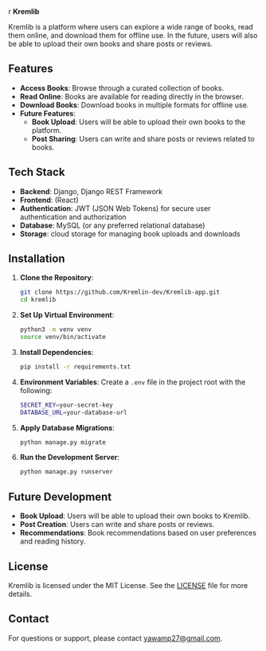 r **Kremlib** 

Kremlib is a platform where users can explore a wide range of books, read them online, and download them for offline use. In the future, users will also be able to upload their own books and share posts or reviews.

## Features
- **Access Books**: Browse through a curated collection of books.
- **Read Online**: Books are available for reading directly in the browser.
- **Download Books**: Download books in multiple formats for offline use.
- **Future Features**:
  - **Book Upload**: Users will be able to upload their own books to the platform.
  - **Post Sharing**: Users can write and share posts or reviews related to books.

## Tech Stack
- **Backend**: Django, Django REST Framework
- **Frontend**: (React)
- **Authentication**: JWT (JSON Web Tokens) for secure user authentication and authorization
- **Database**: MySQL (or any preferred relational database)
- **Storage**: cloud storage for managing book uploads and downloads

## Installation

1. **Clone the Repository**:
   ```bash
   git clone https://github.com/Kremlin-dev/Kremlib-app.git
   cd kremlib
   ```

2. **Set Up Virtual Environment**:
   ```bash
   python3 -m venv venv
   source venv/bin/activate
   ```

3. **Install Dependencies**:
   ```bash
   pip install -r requirements.txt
   ```

4. **Environment Variables**:
   Create a `.env` file in the project root with the following:
   ```bash
   SECRET_KEY=your-secret-key
   DATABASE_URL=your-database-url
   ```

5. **Apply Database Migrations**:
   ```bash
   python manage.py migrate
   ```

6. **Run the Development Server**:
   ```bash
   python manage.py runserver
   ```
<!-- 
## API Endpoints
Kremlib provides a RESTful API for interacting with the platform.

- **`GET /api/books/`**: Retrieve a list of all available books.
- **`GET /api/books/{id}/`**: Get details about a specific book.
- **`POST /api/books/{id}/download/`**: Download a book by its ID.
- **`POST /api/auth/login/`**: Log in to access restricted features.
- **`POST /api/auth/register/`**: Register a new user. -->

## Future Development
- **Book Upload**: Users will be able to upload their own books to Kremlib.
- **Post Creation**: Users can write and share posts or reviews.
- **Recommendations**: Book recommendations based on user preferences and reading history.

<!-- ## Contributing
We welcome contributions! Please follow these steps to contribute:

1. Fork the repository.
2. Create a new branch (`git checkout -b feature/YourFeature`).
3. Make your changes and commit (`git commit -m 'Add new feature'`).
4. Push the branch (`git push origin feature/YourFeature`).
5. Open a pull request. -->

## License
Kremlib is licensed under the MIT License. See the [LICENSE](LICENSE) file for more details.

## Contact
For questions or support, please contact [yawamp27@gmail.com](mailto:yawam27@gmail.com).
```

